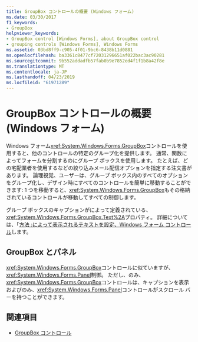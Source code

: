 ```yaml
---
title: GroupBox コントロールの概要 (Windows フォーム)
ms.date: 03/30/2017
f1_keywords:
- GroupBox
helpviewer_keywords:
- GroupBox control [Windows Forms], about GroupBox control
- grouping controls [Windows Forms], Windows Forms
ms.assetid: 03bd8ff9-c905-4f01-9bc6-8438b11d0881
ms.openlocfilehash: ba3361c8477cf72031296651af022bac3ac90281
ms.sourcegitcommit: 9b552addadfb57fab0b9e7852ed4f1f1b8a42f8e
ms.translationtype: MT
ms.contentlocale: ja-JP
ms.lasthandoff: 04/23/2019
ms.locfileid: "61971289"
---
```

# <a name="groupbox-control-overview-windows-forms"></a>GroupBox コントロールの概要 (Windows フォーム)
Windows フォーム<xref:System.Windows.Forms.GroupBox>コントロールを使用すると、他のコントロールの特定のグループ化を提供します。 通常、関数によってフォームを分割するのにグループ ボックスを使用します。 たとえば、どの宅配業者を使用するなどの絞り込みメール配信オプションを指定する注文書があります。 論理視覚、ユーザーは、グループ ボックス内のすべてのオプションをグループ化し、デザイン時にすべてのコントロールを簡単に移動することができます: 1 つを移動すると、<xref:System.Windows.Forms.GroupBox>もその格納されているコントロールが移動してすべての制御します。  
  
 グループ ボックスのキャプションがによって定義されている、<xref:System.Windows.Forms.GroupBox.Text%2A>プロパティ。 詳細については、「[方法 :によって表示されるテキストを設定、Windows フォーム コントロール](how-to-set-the-text-displayed-by-a-windows-forms-control.md)します。  
  
## <a name="groupbox-and-panel"></a>GroupBox とパネル  
 <xref:System.Windows.Forms.GroupBox>コントロールに似ていますが、<xref:System.Windows.Forms.Panel>制御。 ただし、のみ、<xref:System.Windows.Forms.GroupBox>コントロールは、キャプションを表示およびのみ、<xref:System.Windows.Forms.Panel>コントロールがスクロール バーを持つことができます。  
  
## <a name="see-also"></a>関連項目

- [GroupBox コントロール](groupbox-control-windows-forms.md)
